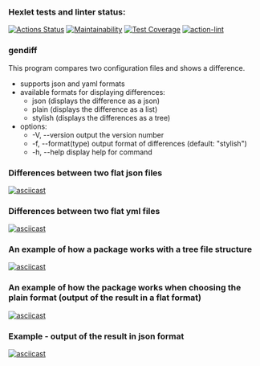 ### Hexlet tests and linter status:
[![Actions Status](https://github.com/KatKaterina/frontend-project-lvl2/workflows/hexlet-check/badge.svg)](https://github.com/KatKaterina/frontend-project-lvl2/actions)
[![Maintainability](https://api.codeclimate.com/v1/badges/7af30ba7cb58eba2786f/maintainability)](https://codeclimate.com/github/KatKaterina/frontend-project-lvl2/maintainability)
[![Test Coverage](https://api.codeclimate.com/v1/badges/7af30ba7cb58eba2786f/test_coverage)](https://codeclimate.com/github/KatKaterina/frontend-project-lvl2/test_coverage)
[![action-lint](https://github.com/KatKaterina/frontend-project-lvl2/actions/workflows/action-lint.yml/badge.svg)](https://github.com/KatKaterina/frontend-project-lvl2/actions)

<h3>gendiff</h3>

This program compares two configuration files and shows a difference.

 - supports json and yaml formats
 - available formats for displaying differences:
    - json (displays the difference as a json)
    - plain (displays the difference as a list)
    - stylish (displays the differences as a tree)
 - options:
    - -V, --version        output the version number
    - -f, --format(type)   output format of differences (default: "stylish")
    - -h, --help           display help for command


<h3>Differences between two flat json files</h3>

[![asciicast](https://asciinema.org/a/pdDiDrVx19ZjmJz0xthXiZZOY.svg)](https://asciinema.org/a/pdDiDrVx19ZjmJz0xthXiZZOY)

<h3>Differences between two flat yml files</h3>

[![asciicast](https://asciinema.org/a/jwg9262YfS3FWaimicNzHOukg.svg)](https://asciinema.org/a/jwg9262YfS3FWaimicNzHOukg)

<h3>An example of how a package works with a tree file structure</h3>

[![asciicast](https://asciinema.org/a/HnravduGL4JSYdZgzoooGO2sC.svg)](https://asciinema.org/a/HnravduGL4JSYdZgzoooGO2sC)

<h3>An example of how the package works when choosing the plain format (output of the result in a flat format)</h3>

[![asciicast](https://asciinema.org/a/iia09umfBtbxwtZHRuXLlo71l.svg)](https://asciinema.org/a/iia09umfBtbxwtZHRuXLlo71l)

<h3>Example - output of the result in json format</h3>

[![asciicast](https://asciinema.org/a/vmWc6lpKFTDHgX89Yunkj7uxC.svg)](https://asciinema.org/a/vmWc6lpKFTDHgX89Yunkj7uxC)
